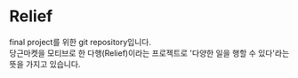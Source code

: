 # Relief
final project를 위한 git repository입니다.   
당근마켓을 모티브로 한 다행(Relief)이라는 프로젝트로 '다양한 일을 행할 수 있다'라는 뜻을 가지고 있습니다.   
